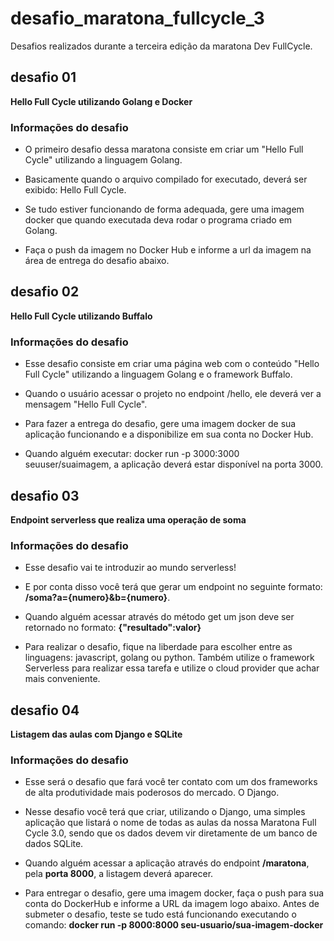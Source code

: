 # desafio_maratona_fullcycle_3
Desafios realizados durante a terceira edição da maratona Dev FullCycle.

## desafio 01
**Hello Full Cycle utilizando Golang e Docker**

### Informações do desafio
* O primeiro desafio dessa maratona consiste em criar um "Hello Full Cycle" utilizando a linguagem Golang.
* Basicamente quando o arquivo compilado for executado, deverá ser exibido: Hello Full Cycle.
* Se tudo estiver funcionando de forma adequada, gere uma imagem docker que quando executada deva rodar o programa criado em Golang.

* Faça o push da imagem no Docker Hub e informe a url da imagem na área de entrega do desafio abaixo.

## desafio 02
**Hello Full Cycle utilizando Buffalo**

### Informações do desafio
* Esse desafio consiste em criar uma página web com o conteúdo "Hello Full Cycle" utilizando a linguagem Golang e o framework Buffalo.
* Quando o usuário acessar o projeto no endpoint /hello, ele deverá ver a mensagem "Hello Full Cycle".
* Para fazer a entrega do desafio, gere uma imagem docker de sua aplicação funcionando e a disponibilize em sua conta no Docker Hub.

* Quando alguém executar: docker run -p 3000:3000 seuuser/suaimagem, a aplicação deverá estar disponível na porta 3000.

## desafio 03
**Endpoint serverless que realiza uma operação de soma**

### Informações do desafio
* Esse desafio vai te introduzir ao mundo serverless!
* E por conta disso você terá que gerar um endpoint no seguinte formato: **/soma?a={numero}&b={numero}**.

* Quando alguém acessar através do método get um json deve ser retornado no formato: **{"resultado":valor}**

* Para realizar o desafio, fique na liberdade para escolher entre as linguagens: javascript, golang ou python. Também utilize o framework Serverless para realizar essa tarefa e utilize o cloud provider que achar mais conveniente.

## desafio 04
**Listagem das aulas com Django e SQLite**

### Informações do desafio
* Esse será o desafio que fará você ter contato com um dos frameworks de alta produtividade mais poderosos do mercado. O Django.
* Nesse desafio você terá que criar, utilizando o Django, uma simples aplicação que listará o nome de todas as aulas da nossa Maratona Full Cycle 3.0, sendo que os dados devem vir diretamente de um banco de dados SQLite.

* Quando alguém acessar a aplicação através do endpoint **/maratona**, pela **porta 8000**, a listagem deverá aparecer.

* Para entregar o desafio, gere uma imagem docker, faça o push para sua conta do DockerHub e informe a URL da imagem logo abaixo.
Antes de submeter o desafio, teste se tudo está funcionando executando o comando:
**docker run -p 8000:8000 seu-usuario/sua-imagem-docker**
